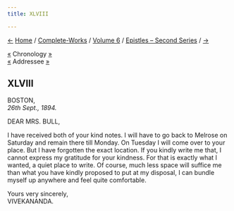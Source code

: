 ```yaml
---
title: XLVIII

---
```

<div>

[←](047_brother_disciples.htm) [Home](../../../index.htm) /
[Complete-Works](../../complete_works.htm) / [Volume
6](../volume_6_contents.htm) / [Epistles – Second
Series](epistles_second_series_contents.htm)
/ [→](049_swami_ramakrishnananda.htm)

  

[«](../../volume_5/epistles_first_series/016_sister.htm) Chronology
[»](../../volume_5/epistles_first_series/017_alasinga.htm)  
[«](046_mother_sara.htm) Addressee
[»](../../volume_9/letters_fifth_series/040_mrs_bull.htm)

## XLVIII

BOSTON,  
*26th Sept., 1894.*

DEAR MRS. BULL,

I have received both of your kind notes. I will have to go back to
Melrose on Saturday and remain there till Monday. On Tuesday I will come
over to your place. But I have forgotten the exact location. If you
kindly write me that, I cannot express my gratitude for your kindness.
For that is exactly what I wanted, a quiet place to write. Of course,
much less space will suffice me than what you have kindly proposed to
put at my disposal, I can bundle myself up anywhere and feel quite
comfortable.

Yours very sincerely,  
VIVEKANANDA.

</div>

